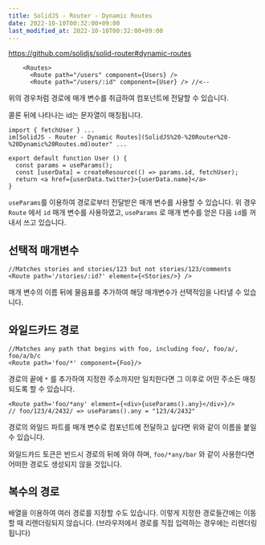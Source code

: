 ```yaml
---
title: SolidJS - Router - Dynamic Routes
date: 2022-10-10T00:32:00+09:00
last_modified_at: 2022-10-10T00:32:00+09:00
---
```


https://github.com/solidjs/solid-router#dynamic-routes

```tsx
    <Routes>
      <Route path="/users" component={Users} />
      <Route path="/users/:id" component={User} /> //<--
```

위의 경우처럼 경로에 매개 변수를 취급하여 컴포넌트에 전달할 수 있습니다.

콜론 뒤에 나타나는 id는 문자열이 매칭됩니다.

```tsx
import { fetchUser } ...
im[SolidJS - Router - Dynamic Routes](SolidJS%20-%20Router%20-%20Dynamic%20Routes.md)outer" ...

export default function User () {
  const params = useParams();
  const [userData] = createResource(() => params.id, fetchUser);
  return <a href={userData.twitter}>{userData.name}</a>
}
```

`useParams`를 이용하여 경로로부터 전달받은 매개 변수를 사용할 수 있습니다. 위 경우 `Route` 에서 `id` 매개 변수를 사용하였고, `useParams` 로 매개 변수를 얻은 다음 `id`를 꺼내서 쓰고 있습니다.

## 선택적 매개변수

```tsx
//Matches stories and stories/123 but not stories/123/comments
<Route path='/stories/:id?' element={<Stories/>} />
```

매개 변수의 이름 뒤에 물음표를 추가하여 해당 매개변수가 선택적임을 나타낼 수 있습니다.

## 와일드카드 경로

```tsx
//Matches any path that begins with foo, including foo/, foo/a/, foo/a/b/c
<Route path='foo/*' component={Foo}/>
```

경로의 끝에 `*` 를 추가하여 지정한 주소까지만 일치한다면 그 이후로 어떤 주소든 매칭되도록 할 수 있습니다.

```tsx
<Route path='foo/*any' element={<div>{useParams().any}</div>}/>
// foo/123/4/2432/ => useParams().any = "123/4/2432"
```

경로의 와일드 파트를 매개 변수로 컴포넌트에 전달하고 싶다면 위와 같이 이름을 붙일 수 있습니다.

와일드카드 토큰은 반드시 경로의 뒤에 와야 하며, `foo/*any/bar` 와 같이 사용한다면 어떠한 경로도 생성되지 않을 것입니다.

## 복수의 경로

배열을 이용하여 여러 경로를 지정할 수도 있습니다. 이렇게 지정한 경로들간에는 이동할 때 리렌더링되지 않습니다. (브라우저에서 경로를 직접 입력하는 경우에는 리렌더링됩니다)

